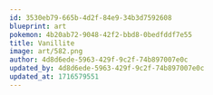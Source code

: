 ```yaml
---
id: 3530eb79-665b-4d2f-84e9-34b3d7592608
blueprint: art
pokemon: 4b20ab72-9048-42f2-bbd8-0bedfddf7e55
title: Vanillite
image: art/582.png
author: 4d8d6ede-5963-429f-9c2f-74b897007e0c
updated_by: 4d8d6ede-5963-429f-9c2f-74b897007e0c
updated_at: 1716579551
---
```

